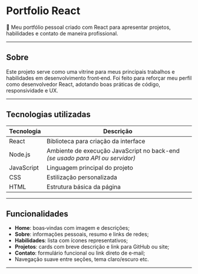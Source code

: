 # Portfolio React

🎨 Meu portfólio pessoal criado com React para apresentar projetos, habilidades e contato de maneira profissional.

---

## Sobre
Este projeto serve como uma vitrine para meus principais trabalhos e habilidades em desenvolvimento front‑end. Foi feito para reforçar meu perfil como desenvolvedor React, adotando boas práticas de código, responsividade e UX.

---
## Tecnologias utilizadas

| Tecnologia  | Descrição                             |
|-------------|----------------------------------------|
| React       | Biblioteca para criação da interface   |
| Node.js     | Ambiente de execução JavaScript no back-end *(se usado para API ou servidor)* |
| JavaScript  | Linguagem principal do projeto         |
| CSS         | Estilização personalizada              |
| HTML        | Estrutura básica da página             |

---

## Funcionalidades
- **Home**: boas‑vindas com imagem e descrições;
- **Sobre**: informações pessoais, resumo e links de redes;
- **Habilidades**: lista com ícones representativos;
- **Projetos**: cards com breve descrição e link para GitHub ou site;
- **Contato**: formulário funcional ou link direto de e‑mail;
- Navegação suave entre seções, tema claro/escuro etc.

---
